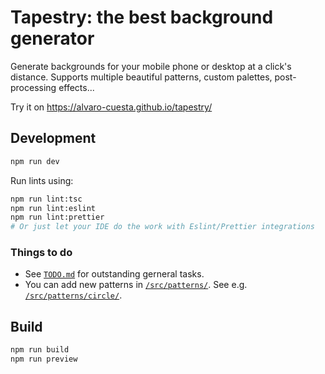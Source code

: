 # Tapestry: the best background generator

Generate backgrounds for your mobile phone or desktop at a click's distance. Supports multiple beautiful patterns,
custom palettes, post-processing effects...

Try it on https://alvaro-cuesta.github.io/tapestry/

## Development

```sh
npm run dev
```

Run lints using:

```sh
npm run lint:tsc
npm run lint:eslint
npm run lint:prettier
# Or just let your IDE do the work with Eslint/Prettier integrations
```

### Things to do

- See [`TODO.md`](TODO.md) for outstanding gerneral tasks.
- You can add new patterns in [`/src/patterns/`](./src/patterns/). See e.g.
  [`/src/patterns/circle/`](./src/patterns/circle/).

## Build

```sh
npm run build
npm run preview
```
